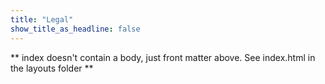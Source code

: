 ```yaml
---
title: "Legal"
show_title_as_headline: false
---
```


** index doesn't contain a body, just front matter above.
See index.html in the layouts folder **
